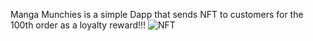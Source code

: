 Manga Munchies is a simple Dapp that sends NFT to customers for the 100th order as a loyalty reward!!!
![NFT](https://github.com/user-attachments/assets/aeea0f13-4e2e-4131-8585-695ff3bf91dd)

